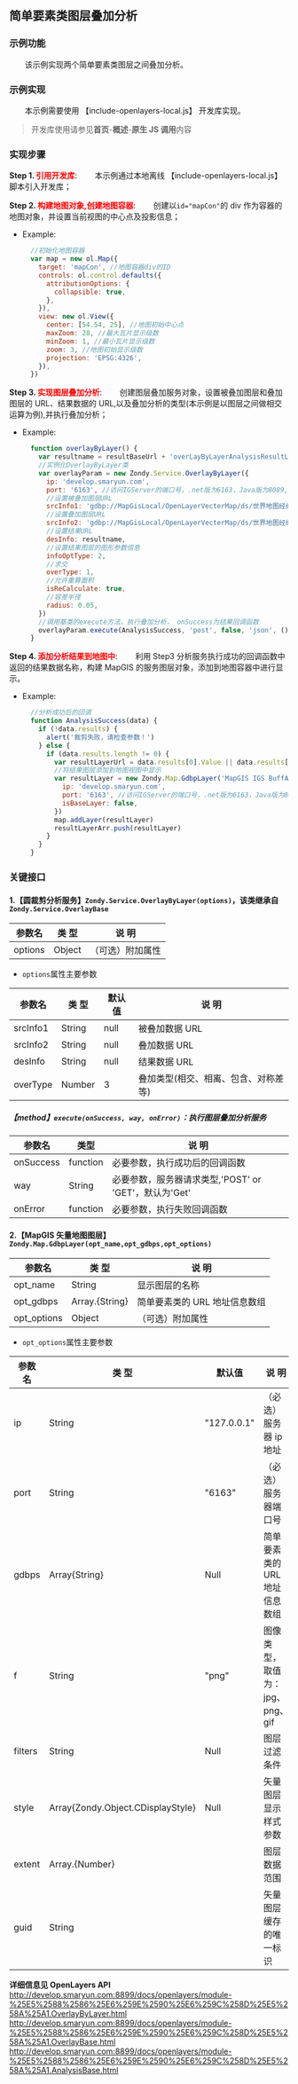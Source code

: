 ## 简单要素类图层叠加分析

### 示例功能

&ensp;&ensp;&ensp;&ensp;该示例实现两个简单要素类图层之间叠加分析。

### 示例实现

&ensp;&ensp;&ensp;&ensp;本示例需要使用 【include-openlayers-local.js】 开发库实现。

> 开发库使用请参见**首页**-**概述**-**原生 JS 调用**内容

### 实现步骤

**Step 1. <font color=red>引用开发库</font>**:
&ensp;&ensp;&ensp;&ensp;本示例通过本地离线 【include-openlayers-local.js】 脚本引入开发库；

**Step 2. <font color=red>构建地图对象,创建地图容器</font>**:
&ensp;&ensp;&ensp;&ensp;创建以`id="mapCon"`的 div 作为容器的地图对象，并设置当前视图的中心点及投影信息；

- Example:

  ```javascript
    //初始化地图容器
    var map = new ol.Map({
      target: 'mapCon', //地图容器div的ID
      controls: ol.control.defaults({
        attributionOptions: {
          collapsible: true,
        },
      }),
      view: new ol.View({
        center: [54.54, 25], //地图初始中心点
        maxZoom: 28, //最大瓦片显示级数
        minZoom: 1, //最小瓦片显示级数
        zoom: 3, //地图初始显示级数
        projection: 'EPSG:4326',
      }),
    })
  ```

**Step 3. <font color=red>实现图层叠加分析</font>**:
&ensp;&ensp;&ensp;&ensp;创建图层叠加服务对象，设置被叠加图层和叠加图层的 URL、结果数据的 URL,以及叠加分析的类型(本示例是以图层之间做相交运算为例),并执行叠加分析；

- Example:

  ```javascript
    function overlayByLayer() {
      var resultname = resultBaseUrl + 'overLayByLayerAnalysisResultLayer' + getCurentTime()
      //实例化OverlayByLayer类
      var overlayParam = new Zondy.Service.OverlayByLayer({
        ip: 'develop.smaryun.com',
        port: '6163', //访问IGServer的端口号，.net版为6163，Java版为8089,
        //设置被叠加图层URL
        srcInfo1: 'gdbp://MapGisLocal/OpenLayerVecterMap/ds/世界地图经纬度/sfcls/世界河流',
        //设置叠加图层URL
        srcInfo2: 'gdbp://MapGisLocal/OpenLayerVecterMap/ds/世界地图经纬度/sfcls/世界政区',
        //设置结果URL
        desInfo: resultname,
        //设置结果图层的图形参数信息
        infoOptType: 2,
        //求交
        overType: 1,
        //允许重算面积
        isReCalculate: true,
        //容差半径
        radius: 0.05,
      })
      //调用基类的execute方法，执行叠加分析， onSuccess为结果回调函数
      overlayParam.execute(AnalysisSuccess, 'post', false, 'json', () => {})
    }
  ```

**Step 4. <font color=red>添加分析结果到地图中</font>**:
&ensp;&ensp;&ensp;&ensp;利用 Step3 分析服务执行成功的回调函数中返回的结果数据名称，构建 MapGIS 的服务图层对象，添加到地图容器中进行显示。

- Example:

  ```javascript
    //分析成功后的回调
    function AnalysisSuccess(data) {
      if (!data.results) {
        alert('裁剪失败，请检查参数！')
      } else {
        if (data.results.length != 0) {
          var resultLayerUrl = data.results[0].Value || data.results[0].value
          //将结果图层添加到地图视图中显示
          var resultLayer = new Zondy.Map.GdbpLayer('MapGIS IGS BuffAnalyResultLayer', [resultBaseUrl + resultLayerUrl], {
            ip: 'develop.smaryun.com',
            port: '6163', //访问IGServer的端口号，.net版为6163，Java版为8089,
            isBaseLayer: false,
          })
          map.addLayer(resultLayer)
          resultLayerArr.push(resultLayer)
        }
      }
    }
  ```

### 关键接口

#### 1.【圆裁剪分析服务】`Zondy.Service.OverlayByLayer(options)`，该类继承自`Zondy.Service.OverlayBase`

| 参数名  | 类 型  | 说 明            |
| ------- | ------ | ---------------- |
| options | Object | （可选）附加属性 |

- `options`属性主要参数

| 参数名   | 类 型  | 默认值 | 说 明                                |
| -------- | ------ | ------ | ------------------------------------ |
| srcInfo1 | String | null   | 被叠加数据 URL                       |
| srcInfo2 | String | null   | 叠加数据 URL                         |
| desInfo  | String | null   | 结果数据 URL                         |
| overType | Number | 3      | 叠加类型(相交、相离、包含、对称差等) |

##### 【method】`execute(onSuccess, way, onError)`：执行图层叠加分析服务

| 参数名    | 类型     | 说 明                                                 |
| --------- | -------- | ----------------------------------------------------- |
| onSuccess | function | 必要参数，执行成功后的回调函数                        |
| way       | String   | 必要参数，服务器请求类型,'POST' or 'GET'，默认为'Get' |
| onError   | function | 必要参数，执行失败回调函数                            |

#### 2.【MapGIS 矢量地图图层】`Zondy.Map.GdbpLayer(opt_name,opt_gdbps,opt_options)`

| 参数名      | 类 型          | 说 明                         |
| ----------- | -------------- | ----------------------------- |
| opt_name    | String         | 显示图层的名称                |
| opt_gdbps   | Array.{String} | 简单要素类的 URL 地址信息数组 |
| opt_options | Object         | （可选）附加属性              |

- `opt_options`属性主要参数

| 参数名  | 类 型                             | 默认值      | 说 明                           |
| ------- | --------------------------------- | ----------- | ------------------------------- |
| ip      | String                            | "127.0.0.1" | （必选）服务器 ip 地址          |
| port    | String                            | "6163"      | （必选）服务器端口号            |
| gdbps   | Array{String}                     | Null        | 简单要素类的 URL 地址信息数组   |
| f       | String                            | "png"       | 图像类型，取值为：jpg、png、gif |
| filters | String                            | Null        | 图层过滤条件                    |
| style   | Array{Zondy.Object.CDisplayStyle} | Null        | 矢量图层显示样式参数            |
| extent  | Array.{Number}                    |             | 图层数据范围                    |
| guid    | String                            |             | 矢量图层缓存的唯一标识          |

**详细信息见 OpenLayers API**
http://develop.smaryun.com:8899/docs/openlayers/module-%25E5%2588%2586%25E6%259E%2590%25E6%259C%258D%25E5%258A%25A1.OverlayByLayer.html
http://develop.smaryun.com:8899/docs/openlayers/module-%25E5%2588%2586%25E6%259E%2590%25E6%259C%258D%25E5%258A%25A1.OverlayBase.html
http://develop.smaryun.com:8899/docs/openlayers/module-%25E5%2588%2586%25E6%259E%2590%25E6%259C%258D%25E5%258A%25A1.AnalysisBase.html
